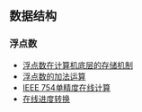 ## 数据结构

### 浮点数
+ [浮点数在计算机底层的存储机制](https://blog.csdn.net/qq_36414647/article/details/98372398)
+ [浮点数的加法运算](https://blog.csdn.net/m0_37972557/article/details/84594879)
+ [IEEE 754单精度在线计算](http://www.styb.cn/cms/ieee_754.php)
+ [在线进度转换](https://tool.lu/hexconvert/)
